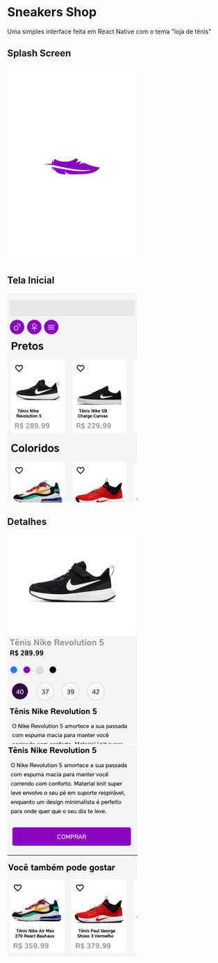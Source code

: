 # Sneakers Shop

Uma simples interface feita em React Native com o tema "loja de tênis"

## Splash Screen

<img src="./pics/splash.jpeg" width="300">

## Tela Inicial

<img src="./pics/home.png" width="300">

## Detalhes

<img src="./pics/details.png" width="300">

<img src="./pics/details_2.png" width="300">
